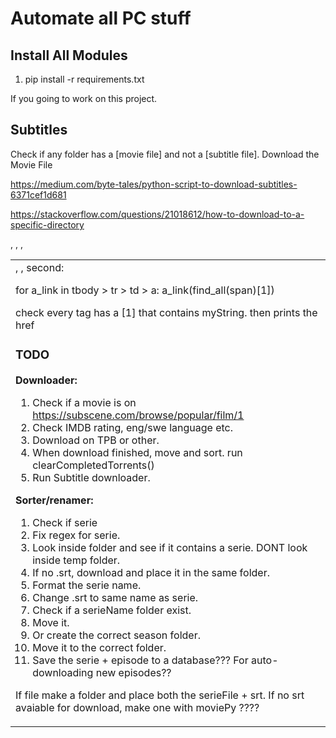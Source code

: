 # Automate all PC stuff

## Install All Modules

1. pip install -r requirements.txt

If you going to work on this project.

## Subtitles

Check if any folder has a [movie file] and not a [subtitle file].
Download the Movie File


https://medium.com/byte-tales/python-script-to-download-subtitles-6371cef1d681

https://stackoverflow.com/questions/21018612/how-to-download-to-a-specific-directory

<table>, <tbody>, <tr>, <td class="a1">, <a>, second: <span>


for a_link in tbody > tr > td > a:
a_link(find_all(span)[1])

check every <a> tag has a <span>[1] that contains myString. then prints the href

### TODO

**Downloader:**
1. Check if a movie is on https://subscene.com/browse/popular/film/1
1. Check IMDB rating, eng/swe language etc.
1. Download on TPB or other.
1. When download finished, move and sort. run clearCompletedTorrents()
1. Run Subtitle downloader.

**Sorter/renamer:**
1. Check if serie
1. Fix regex for serie.
1. Look inside folder and see if it contains a serie. DONT look inside temp folder.
1. If no .srt, download and place it in the same folder.
1. Format the serie name.
1. Change .srt to same name as serie.
1. Check if a serieName folder exist.
1. Move it.
1. Or create the correct season folder.
1. Move it to the correct folder.
1. Save the serie + episode to a database??? For auto-downloading new episodes??

If file make a folder and place both the serieFile + srt.
If no srt avaiable for download, make one with moviePy ????